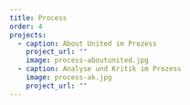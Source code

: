 ```yaml
---
title: Process
order: 4
projects:
  - caption: About United im Prozess
    project_url: ""
    image: process-aboutunited.jpg
  - caption: Analyse und Kritik im Prozess
    image: process-ak.jpg
    project_url: ""
---
```


